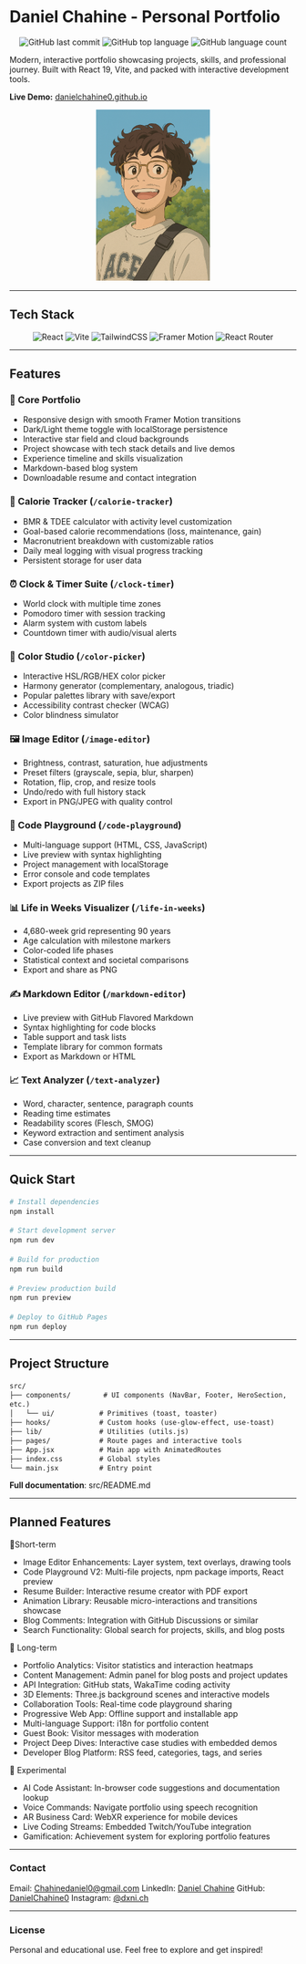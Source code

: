 # Daniel Chahine - Personal Portfolio

<p align="center">
  <img alt="GitHub last commit" src="https://img.shields.io/github/last-commit/DanielChahine0/DanielChahine0.github.io?style=for-the-badge&logo=GitHub">
  <img alt="GitHub top language" src="https://img.shields.io/github/languages/top/DanielChahine0/DanielChahine0.github.io?style=for-the-badge&logo=Javascript">
  <img alt="GitHub language count" src="https://img.shields.io/github/languages/count/DanielChahine0/DanielChahine0.github.io?style=for-the-badge">
</p>

Modern, interactive portfolio showcasing projects, skills, and professional journey. Built with React 19, Vite, and packed with interactive development tools.

**Live Demo:** [danielchahine0.github.io](https://danielchahine0.github.io)

<p align="center">
  <a href="https://danielchahine0.github.io">
    <img src="public/photos/HeroPhoto.png" alt="Portfolio Preview" style="max-height: 300px;">
  </a>
</p>

---

## Tech Stack

<p align="center">
  <img alt="React" src="https://img.shields.io/badge/React-20232A?style=for-the-badge&logo=react&logoColor=61DAFB">
  <img alt="Vite" src="https://img.shields.io/badge/Vite-B73BFE?style=for-the-badge&logo=vite&logoColor=FFD62E">
  <img alt="TailwindCSS" src="https://img.shields.io/badge/Tailwind_CSS-38B2AC?style=for-the-badge&logo=tailwind-css&logoColor=white">
  <img alt="Framer Motion" src="https://img.shields.io/badge/Framer%20Motion-0055FF?style=for-the-badge&logo=framer&logoColor=white">
  <img alt="React Router" src="https://img.shields.io/badge/React%20Router-CA4245?style=for-the-badge&logo=reactrouter&logoColor=white">
</p>

---

## Features

### 🎨 Core Portfolio
- Responsive design with smooth Framer Motion transitions
- Dark/Light theme toggle with localStorage persistence
- Interactive star field and cloud backgrounds
- Project showcase with tech stack details and live demos
- Experience timeline and skills visualization
- Markdown-based blog system
- Downloadable resume and contact integration

### 🧮 Calorie Tracker (`/calorie-tracker`)
- BMR & TDEE calculator with activity level customization
- Goal-based calorie recommendations (loss, maintenance, gain)
- Macronutrient breakdown with customizable ratios
- Daily meal logging with visual progress tracking
- Persistent storage for user data

### ⏰ Clock & Timer Suite (`/clock-timer`)
- World clock with multiple time zones
- Pomodoro timer with session tracking
- Alarm system with custom labels
- Countdown timer with audio/visual alerts

### 🎨 Color Studio (`/color-picker`)
- Interactive HSL/RGB/HEX color picker
- Harmony generator (complementary, analogous, triadic)
- Popular palettes library with save/export
- Accessibility contrast checker (WCAG)
- Color blindness simulator

### 🖼️ Image Editor (`/image-editor`)
- Brightness, contrast, saturation, hue adjustments
- Preset filters (grayscale, sepia, blur, sharpen)
- Rotation, flip, crop, and resize tools
- Undo/redo with full history stack
- Export in PNG/JPEG with quality control

### 📝 Code Playground (`/code-playground`)
- Multi-language support (HTML, CSS, JavaScript)
- Live preview with syntax highlighting
- Project management with localStorage
- Error console and code templates
- Export projects as ZIP files

### 📊 Life in Weeks Visualizer (`/life-in-weeks`)
- 4,680-week grid representing 90 years
- Age calculation with milestone markers
- Color-coded life phases
- Statistical context and societal comparisons
- Export and share as PNG

### ✍️ Markdown Editor (`/markdown-editor`)
- Live preview with GitHub Flavored Markdown
- Syntax highlighting for code blocks
- Table support and task lists
- Template library for common formats
- Export as Markdown or HTML

### 📈 Text Analyzer (`/text-analyzer`)
- Word, character, sentence, paragraph counts
- Reading time estimates
- Readability scores (Flesch, SMOG)
- Keyword extraction and sentiment analysis
- Case conversion and text cleanup

---

## Quick Start

````bash
# Install dependencies
npm install

# Start development server
npm run dev

# Build for production
npm run build

# Preview production build
npm run preview

# Deploy to GitHub Pages
npm run deploy
````
---
## Project Structure

```
src/
├── components/        # UI components (NavBar, Footer, HeroSection, etc.)
│   └── ui/           # Primitives (toast, toaster)
├── hooks/            # Custom hooks (use-glow-effect, use-toast)
├── lib/              # Utilities (utils.js)
├── pages/            # Route pages and interactive tools
├── App.jsx           # Main app with AnimatedRoutes
├── index.css         # Global styles
└── main.jsx          # Entry point
```

**Full documentation**: src/README.md

---

## Planned Features
🎯Short-term
- Image Editor Enhancements: Layer system, text overlays, drawing tools
- Code Playground V2: Multi-file projects, npm package imports, React preview
- Resume Builder: Interactive resume creator with PDF export
- Animation Library: Reusable micro-interactions and transitions showcase
- Blog Comments: Integration with GitHub Discussions or similar
- Search Functionality: Global search for projects, skills, and blog posts
  
🚀 Long-term
- Portfolio Analytics: Visitor statistics and interaction heatmaps
- Content Management: Admin panel for blog posts and project updates
- API Integration: GitHub stats, WakaTime coding activity
- 3D Elements: Three.js background scenes and interactive models
- Collaboration Tools: Real-time code playground sharing
- Progressive Web App: Offline support and installable app
- Multi-language Support: i18n for portfolio content
- Guest Book: Visitor messages with moderation
- Project Deep Dives: Interactive case studies with embedded demos
- Developer Blog Platform: RSS feed, categories, tags, and series

🧪 Experimental
- AI Code Assistant: In-browser code suggestions and documentation lookup
- Voice Commands: Navigate portfolio using speech recognition
- AR Business Card: WebXR experience for mobile devices
- Live Coding Streams: Embedded Twitch/YouTube integration
- Gamification: Achievement system for exploring portfolio features

--- 
### Contact
Email: Chahinedaniel0@gmail.com
LinkedIn: [Daniel Chahine](https://www.linkedin.com/in/danielchahine/)
GitHub: [DanielChahine0](https://github.com/DanielChahine0)
Instagram: [@dxni.ch](https://www.instagram.com/dxni.ch/)

--- 
### License
Personal and educational use. Feel free to explore and get inspired!